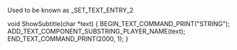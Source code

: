 Used to be known as _SET_TEXT_ENTRY_2

void ShowSubtitle(char *text)
{
  BEGIN_TEXT_COMMAND_PRINT("STRING");
 ADD_TEXT_COMPONENT_SUBSTRING_PLAYER_NAME(text);
   END_TEXT_COMMAND_PRINT(2000, 1);
}